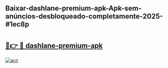 ## Baixar-dashlane-premium-apk-Apk-sem-anúncios-desbloqueado-completamente-2025-#1ec8p

# <h2><a href="https://ainizakaria.my?title=dashlane-premium-apk&ref=22M">🔗👉 🔴 dashlane-premium-apk</a></h2>

[![acn](https://github.com/user-attachments/assets/0f9c940e-d8b0-45ae-aac7-cd30a18b3e1c)](https://ainizakaria.my?title=dashlane-premium-apk&ref=22M)

